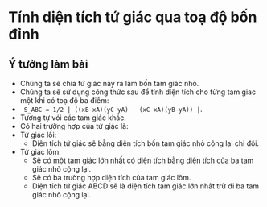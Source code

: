 # Tính diện tích tứ giác qua toạ độ bốn đỉnh
## Ý tưởng làm bài
* Chúng ta sẽ chia tứ giác này ra làm bốn tam giác nhỏ.
* Chúng ta sẽ sử dụng công thức sau để tính diện tích cho từng tam giac một khi có toạ độ ba điểm:
* ``` S_ABC = 1/2 | ((xB-xA)(yC-yA) - (xC-xA)(yB-yA)) |```.
* Tương tự vói các tam giác khác.
* Có hai trường hợp của tứ giác là:
* Tứ giác lồi:
    + Diện tích tứ giác sẽ bằng diện tích bốn tam giác nhỏ cộng lại chi đôi.
* Tứ giác lõm:
    + Sẽ có một tam giác lớn nhất có diện tích bằng diện tích của ba tam giác nhỏ cộng lại.
    + Sẽ có ba trường hợp diện tích của tam giác lõm.
    + Diện tích tứ giác ABCD sẽ là diện tích tam giác lớn nhât trừ đi ba tam giác nhỏ cộng lại.